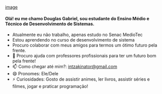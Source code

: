 [image](https://github.com/DouglasDG1987/DouglasDG1987/assets/164562375/587263ae-a13b-43bc-bd6a-bf1604985621)


#### Olá! eu me chamo Douglas Gabriel, sou estudante do Ensino Médio e Técnico de Desenvolvimento de Sistemas.
- Atualmente  eu não trabalho, apenas estudo no Senac MedioTec
- Estou aprendendo  no curso de desenvolvimento de sistema
- Procuro colaborar com meus amigos para termos um ótimo futuro pela frente.
- 🤔 Procuro ajuda com professores profissionais para ter um futuro bom pela frente!
- 📫 Como chegar até mim?: intzakinator@gmail.com
- 😄 Pronomes: Ele/Dele
- ⚡ Curiosidades: Gosto de assistir animes, ler livros, assistir séries e filmes, jogar e praticar programação!

